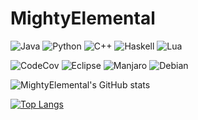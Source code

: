 # MightyElemental

![Java](https://img.shields.io/badge/java-00599C.svg?style=for-the-badge&logo=openjdk&logoColor=white)
![Python](https://img.shields.io/badge/python-00599C.svg?style=for-the-badge&logo=python&logoColor=white)
![C++](https://img.shields.io/badge/c++-00599C.svg?style=for-the-badge&logo=cplusplus&logoColor=white)
![Haskell](https://img.shields.io/badge/haskell-00599C.svg?style=for-the-badge&logo=haskell&logoColor=white)
![Lua](https://img.shields.io/badge/Lua-00599C?logo=lua&logoColor=fff&style=for-the-badge)

![CodeCov](https://img.shields.io/badge/CodeCov-F01F7A?logo=codecov&logoColor=fff&style=for-the-badge)
![Eclipse](https://img.shields.io/badge/Eclipse-2C2255?logo=eclipseide&logoColor=fff&style=for-the-badge)
![Manjaro](https://img.shields.io/badge/Manjaro-32C05C?logo=manjaro&logoColor=fff&style=for-the-badge)
![Debian](https://img.shields.io/badge/Debian-D70751?logo=debian&logoColor=fff&style=for-the-badge)

![MightyElemental's GitHub stats](https://github-readme-stats.vercel.app/api?username=MightyElemental&theme=merko&count_private=true&show_icons=true&hide=prs,contribs)

[![Top Langs](https://github-readme-stats.vercel.app/api/top-langs/?username=MightyElemental&theme=merko&layout=compact&hide=maxscript&exclude_repo=JavaProjects)](https://github.com/anuraghazra/github-readme-stats)

<!--
Thanks to
https://github.com/anuraghazra/github-readme-stats

Here are some ideas to get you started:

- 🔭 I’m currently working on ...
- 🌱 I’m currently learning ...
- 👯 I’m looking to collaborate on ...
- 🤔 I’m looking for help with ...
- 💬 Ask me about ...
- 📫 How to reach me: ...
- ⚡ Fun fact: ...
-->
